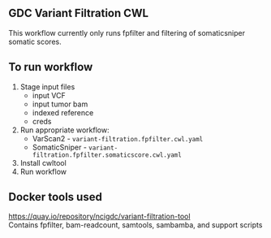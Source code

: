 GDC Variant Filtration CWL
---

This workflow currently only runs fpfilter and filtering of somaticsniper somatic scores.

## To run workflow

1. Stage input files
    * input VCF
    * input tumor bam
    * indexed reference
    * creds
2. Run appropriate workflow:
    * VarScan2 - `variant-filtration.fpfilter.cwl.yaml`
    * SomaticSniper - `variant-filtration.fpfilter.somaticscore.cwl.yaml`
3. Install cwltool
4. Run workflow

## Docker tools used

https://quay.io/repository/ncigdc/variant-filtration-tool <br>
Contains fpfilter, bam-readcount, samtools, sambamba, and support scripts
